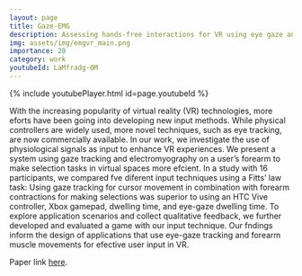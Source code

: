 ```yaml
---
layout: page
title: Gaze-EMG
description: Assessing hands-free interactions for VR using eye gaze and electromyography
img: assets/img/emgvr_main.png
importance: 20
category: work
youtubeId: LaMfradg-0M
---
```


{% include youtubePlayer.html id=page.youtubeId %}

With the increasing popularity of virtual reality (VR) technologies, more eforts have been going into developing new input methods. While physical controllers are widely used, more novel techniques, such as eye tracking, are now commercially available. In our work, we investigate the use of physiological signals as input to enhance VR experiences. We present a system using gaze tracking and electromyography on a user’s forearm to make selection tasks in virtual spaces more efcient. In a study with 16 participants, we compared fve diferent input techniques using a Fitts’ law task: Using gaze tracking for cursor movement in combination with forearm contractions for making selections was superior to using an HTC Vive controller, Xbox gamepad, dwelling time, and eye-gaze dwelling time. To explore application scenarios and collect qualitative feedback, we further developed and evaluated a game with our input technique. Our fndings inform the design of applications that use eye-gaze tracking and forearm muscle movements for efective user input in VR.

Paper link <a href='https://yunsuenpai.com/assets/pdf/eye-emg.pdf'>here</a>.